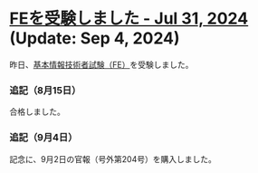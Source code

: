 <h1 id="_title"><a href="https://juten10x.github.io/blog/fe_Jul-31-2024.html">FEを受験しました - Jul 31, 2024</a> (Update: Sep 4, 2024)</h1>

昨日、[基本情報技術者試験（FE）](https://www.ipa.go.jp/shiken/kubun/fe.html)を受験しました。

### 追記（8月15日）
合格しました。

### 追記（9月4日）
記念に、9月2日の官報（号外第204号）を購入しました。
